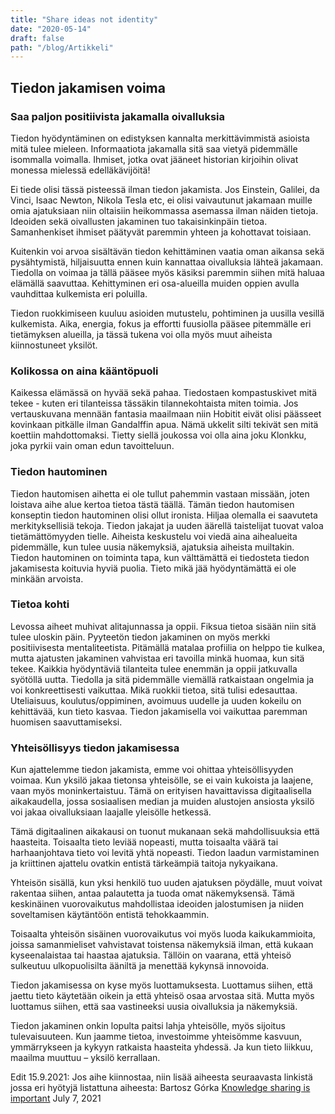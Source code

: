 ```yaml
---
title: "Share ideas not identity"
date: "2020-05-14"
draft: false
path: "/blog/Artikkeli"
---
```


## Tiedon jakamisen voima

### Saa paljon positiivista jakamalla oivalluksia 

Tiedon hyödyntäminen on edistyksen kannalta merkittävimmistä asioista mitä tulee mieleen. Informaatiota jakamalla sitä saa vietyä pidemmälle isommalla voimalla. Ihmiset, jotka ovat jääneet historian kirjoihin olivat monessa mielessä edelläkävijöitä! 

Ei tiede olisi tässä pisteessä ilman tiedon jakamista. Jos Einstein, Galilei, da Vinci, Isaac Newton, Nikola Tesla etc, ei olisi vaivautunut jakamaan muille omia ajatuksiaan niin oltaisiin heikommassa asemassa ilman näiden tietoja. Ideoiden sekä oivallusten jakaminen tuo takaisinkinpäin tietoa. Samanhenkiset ihmiset päätyvät paremmin yhteen ja kohottavat toisiaan.

Kuitenkin voi arvoa sisältävän tiedon kehittäminen vaatia oman aikansa sekä pysähtymistä, hiljaisuutta ennen kuin kannattaa oivalluksia lähteä jakamaan. Tiedolla on voimaa ja tällä pääsee myös käsiksi paremmin siihen mitä haluaa elämällä saavuttaa. Kehittyminen eri osa-alueilla muiden oppien avulla vauhdittaa kulkemista eri poluilla. 

Tiedon ruokkimiseen kuuluu asioiden mutustelu, pohtiminen ja uusilla vesillä kulkemista. Aika, energia, fokus ja effortti fuusiolla pääsee pitemmälle eri tietämyksen alueilla, ja tässä tukena voi olla myös muut aiheista kiinnostuneet yksilöt.

### Kolikossa on aina kääntöpuoli

Kaikessa elämässä on hyvää sekä pahaa. Tiedostaen kompastuskivet mitä tekee - kuten eri tilanteissa tässäkin tilannekohtaista miten toimia.
Jos vertauskuvana mennään fantasia maailmaan niin Hobitit eivät olisi päässeet kovinkaan pitkälle ilman Gandalffin apua. Nämä ukkelit silti tekivät sen mitä koettiin mahdottomaksi. Tietty siellä joukossa voi olla aina joku Klonkku, joka pyrkii vain oman edun tavoitteluun.
 
 
### Tiedon hautominen
 

Tiedon hautomisen aihetta ei ole tullut pahemmin vastaan missään, joten loistava aihe alue kertoa tietoa tästä täällä. Tämän tiedon hautomisen konseptin tiedon hautominen olisi ollut ironista. Hiljaa olemalla ei saavuteta merkityksellisiä tekoja. Tiedon jakajat ja uuden äärellä taistelijat tuovat valoa tietämättömyyden tielle. Aiheista keskustelu voi viedä aina aihealueita pidemmälle, kun tulee uusia näkemyksiä, ajatuksia aiheista muiltakin. Tiedon hautominen on toiminta tapa, kun välttämättä ei tiedosteta tiedon jakamisesta koituvia hyviä puolia. Tieto mikä jää hyödyntämättä ei ole minkään arvoista. 


### Tietoa kohti

Levossa aiheet muhivat alitajunnassa ja oppii. Fiksua tietoa sisään niin sitä tulee uloskin päin. Pyyteetön tiedon jakaminen on myös merkki positiivisesta mentaliteetista. Pitämällä matalaa profiilia on helppo tie kulkea, mutta ajatusten jakaminen vahvistaa eri tavoilla minkä huomaa, kun sitä tekee. Kaikkia hyödyntäviä tilanteita tulee enemmän ja oppii jatkuvalla syötöllä uutta. Tiedolla ja sitä pidemmälle viemällä ratkaistaan ongelmia ja voi konkreettisesti vaikuttaa. Mikä ruokkii tietoa, sitä tulisi edesauttaa. Uteliaisuus, koulutus/oppiminen, avoimuus uudelle ja uuden kokeilu on kehittävää, kun tieto kasvaa. Tiedon jakamisella voi vaikuttaa paremman huomisen saavuttamiseksi.

### Yhteisöllisyys tiedon jakamisessa

Kun ajattelemme tiedon jakamista, emme voi ohittaa yhteisöllisyyden voimaa. Kun yksilö jakaa tietonsa yhteisölle, se ei vain kukoista ja laajene, vaan myös moninkertaistuu. Tämä on erityisen havaittavissa digitaalisella aikakaudella, jossa sosiaalisen median ja muiden alustojen ansiosta yksilö voi jakaa oivalluksiaan laajalle yleisölle hetkessä.

Tämä digitaalinen aikakausi on tuonut mukanaan sekä mahdollisuuksia että haasteita. Toisaalta tieto leviää nopeasti, mutta toisaalta väärä tai harhaanjohtava tieto voi levitä yhtä nopeasti. Tiedon laadun varmistaminen ja kriittinen ajattelu ovatkin entistä tärkeämpiä taitoja nykyaikana.

Yhteisön sisällä, kun yksi henkilö tuo uuden ajatuksen pöydälle, muut voivat rakentaa siihen, antaa palautetta ja tuoda omat näkemyksensä. Tämä keskinäinen vuorovaikutus mahdollistaa ideoiden jalostumisen ja niiden soveltamisen käytäntöön entistä tehokkaammin.

Toisaalta yhteisön sisäinen vuorovaikutus voi myös luoda kaikukammioita, joissa samanmieliset vahvistavat toistensa näkemyksiä ilman, että kukaan kyseenalaistaa tai haastaa ajatuksia. Tällöin on vaarana, että yhteisö sulkeutuu ulkopuolisilta ääniltä ja menettää kykynsä innovoida.

Tiedon jakamisessa on kyse myös luottamuksesta. Luottamus siihen, että jaettu tieto käytetään oikein ja että yhteisö osaa arvostaa sitä. Mutta myös luottamus siihen, että saa vastineeksi uusia oivalluksia ja näkemyksiä.

Tiedon jakaminen onkin lopulta paitsi lahja yhteisölle, myös sijoitus tulevaisuuteen. Kun jaamme tietoa, investoimme yhteisömme kasvuun, ymmärrykseen ja kykyyn ratkaista haasteita yhdessä. Ja kun tieto liikkuu, maailma muuttuu – yksilö kerrallaan.

Edit 15.9.2021:
Jos aihe kiinnostaa, niin lisää aiheesta seuraavasta linkistä jossa eri hyötyjä listattuna aiheesta:
Bartosz Górka [Knowledge sharing is important](https://bartoszgorka.com/knowledge-sharing-is-important) July 7, 2021

